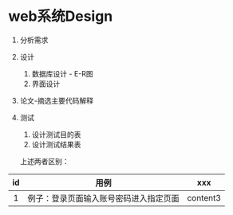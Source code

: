 # web系统Design

1. 分析需求
2. 设计
	1. 数据库设计 - E-R图
	2. 界面设计
3. 论文-摘选主要代码解释
4. 测试
	1. 设计测试目的表
	2. 设计测试结果表

   上述两者区别：

|id|用例|xxx|
|:-:|:-:|:-:|
|1|例子：登录页面输入账号密码进入指定页面|content3|
